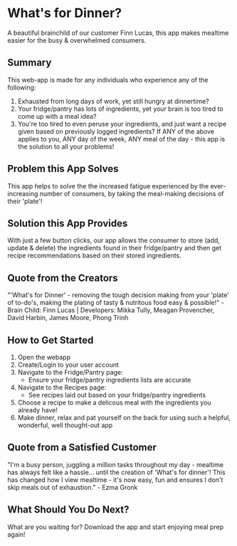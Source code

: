 # What's for Dinner? #
A beautiful brainchild of our customer Finn Lucas, this app makes mealtime easier for the busy & overwhelmed consumers.
<!--
> This material was originally posted [here](http://www.quora.com/What-is-Amazons-approach-to-product-development-and-product-management). It is reproduced here for posterities sake.

There is an approach called "working backwards" that is widely used at Amazon. They work backwards from the customer, rather than starting with an idea for a product and trying to bolt customers onto it. While working backwards can be applied to any specific product decision, using this approach is especially important when developing new products or features.

For new initiatives a product manager typically starts by writing an internal press release announcing the finished product. The target audience for the press release is the new/updated product's customers, which can be retail customers or internal users of a tool or technology. Internal press releases are centered around the customer problem, how current solutions (internal or external) fail, and how the new product will blow away existing solutions.

If the benefits listed don't sound very interesting or exciting to customers, then perhaps they're not (and shouldn't be built). Instead, the product manager should keep iterating on the press release until they've come up with benefits that actually sound like benefits. Iterating on a press release is a lot less expensive than iterating on the product itself (and quicker!).

If the press release is more than a page and a half, it is probably too long. Keep it simple. 3-4 sentences for most paragraphs. Cut out the fat. Don't make it into a spec. You can accompany the press release with a FAQ that answers all of the other business or execution questions so the press release can stay focused on what the customer gets. My rule of thumb is that if the press release is hard to write, then the product is probably going to suck. Keep working at it until the outline for each paragraph flows.

Oh, and I also like to write press-releases in what I call "Oprah-speak" for mainstream consumer products. Imagine you're sitting on Oprah's couch and have just explained the product to her, and then you listen as she explains it to her audience. That's "Oprah-speak", not "Geek-speak".

Once the project moves into development, the press release can be used as a touchstone; a guiding light. The product team can ask themselves, "Are we building what is in the press release?" If they find they're spending time building things that aren't in the press release (overbuilding), they need to ask themselves why. This keeps product development focused on achieving the customer benefits and not building extraneous stuff that takes longer to build, takes resources to maintain, and doesn't provide real customer benefit (at least not enough to warrant inclusion in the press release).
 -->

## Summary ##
  This web-app is made for any individuals who experience any of the following:
  1. Exhausted from long days of work, yet still hungry at dinnertime?
  2. Your fridge/pantry has lots of ingredients, yet your brain is too tired to come up with a meal idea?
  3. You're too tired to even peruse your ingredients, and just want a recipe given based on previously logged ingredients?
  If ANY of the above applies to you, ANY day of the week, ANY meal of the day - this app is the solution to all your problems!


## Problem this App Solves ##
  This app helps to solve the the increased fatigue experienced by the ever-increasing number of consumers, by taking the meal-making decisions of their 'plate'!

## Solution this App Provides ##
  With just a few button clicks, our app allows the consumer to store (add, update & delete) the ingredients found in their fridge/pantry and then get recipe recommendations based on their stored ingredients.

## Quote from the Creators ##
  "'What's for Dinner' - removing the tough decision making from your 'plate' of to-do's, making the plating of tasty & nutritous food easy & possible!" - Brain Child: Finn Lucas | Developers: Mikka Tully, Meagan Provencher, David Harbin, James Moore, Phong Trinh

## How to Get Started ##
  1. Open the webapp
  2. Create/Login to your user account
  3. Navigate to the Fridge/Pantry page:
      * Ensure your fridge/pantry ingredients lists are accurate
  4. Navigate to the Recipes page:
      * See recipes laid out based on your fridge/pantry ingredients
  5. Choose a recipe to make a delicous meal with the ingredients you already have!
  6. Make dinner, relax and pat yourself on the back for using such a helpful, wonderful, well thought-out app

## Quote from a Satisfied Customer ##
  "I'm a busy person, juggling a million tasks throughout my day - mealtime has always felt like a hassle... until the creation of 'What's for dinner'! This has changed how I view mealtime - it's now easy, fun and ensures I don't skip meals out of exhaustion." - Ezma Gronk

## What Should You Do Next? ##
  What are you waiting for? Download the app and start enjoying meal prep again!
